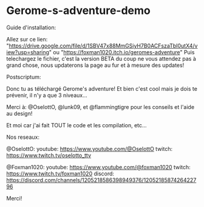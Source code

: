 # Gerome-s-adventure-demo
Guide d'installation:

Allez sur ce lien: "https://drive.google.com/file/d/1SBV47x88MmGSiyH7B0ACFszaTbI0utX4/view?usp=sharing" ou "https://foxman1020.itch.io/geromes-adventure" Puis telechargez le fichier, c'est la version BETA du coup ne vous attendez pas à grand chose, nous updaterons la page au fur et à mesure des updates!

Postscriptum:

Donc tu as téléchargé Gerome's adventure! Et bien c'est cool mais je dois te prévenir, il n'y a que 3 niveaux...

Merci à: @OselottO, @lunk09, et @flammingtigre pour les conseils et l'aide au design!

Et moi car j'ai fait TOUT le code et les compilation, etc...

Nos reseaux:

@OselottO: youtube: https://www.youtube.com/@OselottO twitch: https://www.twitch.tv/oselotto_ttv

@Foxman1020: youtube: https://www.youtube.com/@foxman1020 twitch: https://www.twitch.tv/foxman1020 discord: https://discord.com/channels/1205218586398949376/1205218587426422796

Merci!
